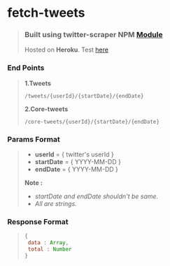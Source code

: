 # fetch-tweets
>### Built using twitter-scraper NPM [Module](https://www.npmjs.com/package/twitter-scraper)
>Hosted on **Heroku**.
>Test [here](https://fetch-tweets.herokuapp.com/) 

### End Points
>**1.Tweets**
>``` 
>/tweets/{userId}/{startDate}/{endDate} 
>```
>
>**2.Core-tweets**
>```
>/core-tweets/{userId}/{startDate}/{endDate} 
>```

### Params Format
>* **userId** = { twitter's userId }
>* **startDate** = { YYYY-MM-DD }
>* **endDate** = { YYYY-MM-DD }
>
>**Note :**
>
>* *startDate and endDate shouldn't be same.*
>* *All are strings.*

### Response Format
> ```javascript
> { 
>  data : Array,
>  total : Number
> }
>```
